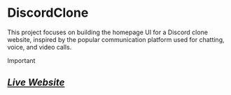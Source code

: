 ﻿# DiscordClone
This project focuses on building the homepage UI for a Discord clone website, inspired by the popular communication platform used for chatting, voice, and video calls.

> [!IMPORTANT]  
> ## *[Live Website](https://lakshay-goyal.github.io/DiscordClone/)*
